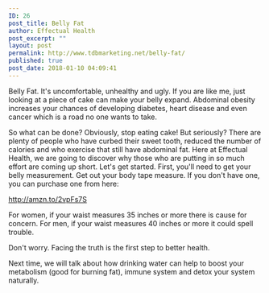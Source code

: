 ```yaml
---
ID: 26
post_title: Belly Fat
author: Effectual Health
post_excerpt: ""
layout: post
permalink: http://www.tdbmarketing.net/belly-fat/
published: true
post_date: 2018-01-10 04:09:41
---
```

Belly Fat. It's uncomfortable, unhealthy and ugly. If you are like me, just looking at a piece of cake can make your belly expand. Abdominal obesity increases your chances of developing diabetes, heart disease and even cancer which is a road no one wants to take.

So what can be done? Obviously, stop eating cake! But seriously? There are plenty of people who have curbed their sweet tooth, reduced the number of calories and who exercise that still have abdominal fat. H<span class="text_exposed_show">ere at Effectual Health, we are going to discover why those who are putting in so much effort are coming up short. Let's get started. First, you'll need to get your belly measurement. Get out your body tape measure. If you don't have one, you can purchase one from here:</span>
<div class="text_exposed_show">

<a href="http://amzn.to/2vpFs7S" target="_blank" rel="noopener nofollow" data-ft="{&quot;tn&quot;:&quot;-U&quot;}" data-lynx-mode="async" data-lynx-uri="https://l.facebook.com/l.php?u=http%3A%2F%2Famzn.to%2F2vpFs7S&amp;h=ATMsjuYibamiXBzbGnqx2lkiI8gMtJwz35WwI-sybq8ly1qSXjuaPyOoYiQCHalXuguEf-X0XvtXux-q__VUNYJz5sSKuRh6MB7MjXLYVpoVffwZoeqh2THurBWavVwduPWYya7ZHSGKL9KmEITobUCqIH8hJGQKrf3SMOiMtQEi9oC0k2T06J2ySihYW3uPWULe69hUC3QQGrqRqB7_MLKQ_kJqPUto_dXpxrYvTZUdOtHAM-U36ODVIYwRnlHwPhej2eh3JAo0CBLdkf8SaC6P6DZkPS4juibOBhU">http://amzn.to/2vpFs7S</a>

For women, if your waist measures 35 inches or more there is cause for concern.
For men, if your waist measures 40 inches or more it could spell trouble.

Don't worry. Facing the truth is the first step to better health.

Next time, we will talk about how drinking water can help to boost your metabolism (good for burning fat), immune system and detox your system naturally.

</div>
